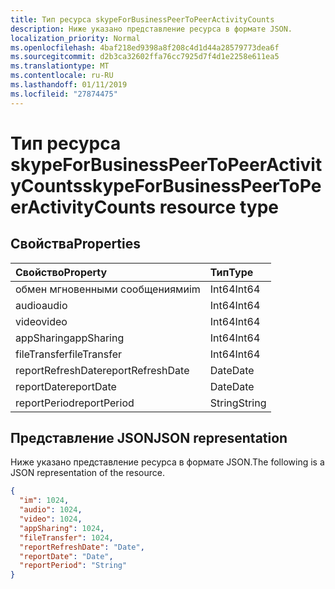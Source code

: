 ```yaml
---
title: Тип ресурса skypeForBusinessPeerToPeerActivityCounts
description: Ниже указано представление ресурса в формате JSON.
localization_priority: Normal
ms.openlocfilehash: 4baf218ed9398a8f208c4d1d44a28579773dea6f
ms.sourcegitcommit: d2b3ca32602ffa76cc7925d7f4d1e2258e611ea5
ms.translationtype: MT
ms.contentlocale: ru-RU
ms.lasthandoff: 01/11/2019
ms.locfileid: "27874475"
---
```

# <a name="skypeforbusinesspeertopeeractivitycounts-resource-type"></a><span data-ttu-id="f3c1e-103">Тип ресурса skypeForBusinessPeerToPeerActivityCounts</span><span class="sxs-lookup"><span data-stu-id="f3c1e-103">skypeForBusinessPeerToPeerActivityCounts resource type</span></span>

## <a name="properties"></a><span data-ttu-id="f3c1e-104">Свойства</span><span class="sxs-lookup"><span data-stu-id="f3c1e-104">Properties</span></span>

| <span data-ttu-id="f3c1e-105">Свойство</span><span class="sxs-lookup"><span data-stu-id="f3c1e-105">Property</span></span>          | <span data-ttu-id="f3c1e-106">Тип</span><span class="sxs-lookup"><span data-stu-id="f3c1e-106">Type</span></span>   |
| :---------------- | :----- |
| <span data-ttu-id="f3c1e-107">обмен мгновенными сообщениями</span><span class="sxs-lookup"><span data-stu-id="f3c1e-107">im</span></span>                | <span data-ttu-id="f3c1e-108">Int64</span><span class="sxs-lookup"><span data-stu-id="f3c1e-108">Int64</span></span>  |
| <span data-ttu-id="f3c1e-109">audio</span><span class="sxs-lookup"><span data-stu-id="f3c1e-109">audio</span></span>             | <span data-ttu-id="f3c1e-110">Int64</span><span class="sxs-lookup"><span data-stu-id="f3c1e-110">Int64</span></span>  |
| <span data-ttu-id="f3c1e-111">video</span><span class="sxs-lookup"><span data-stu-id="f3c1e-111">video</span></span>             | <span data-ttu-id="f3c1e-112">Int64</span><span class="sxs-lookup"><span data-stu-id="f3c1e-112">Int64</span></span>  |
| <span data-ttu-id="f3c1e-113">appSharing</span><span class="sxs-lookup"><span data-stu-id="f3c1e-113">appSharing</span></span>        | <span data-ttu-id="f3c1e-114">Int64</span><span class="sxs-lookup"><span data-stu-id="f3c1e-114">Int64</span></span>  |
| <span data-ttu-id="f3c1e-115">fileTransfer</span><span class="sxs-lookup"><span data-stu-id="f3c1e-115">fileTransfer</span></span>      | <span data-ttu-id="f3c1e-116">Int64</span><span class="sxs-lookup"><span data-stu-id="f3c1e-116">Int64</span></span>  |
| <span data-ttu-id="f3c1e-117">reportRefreshDate</span><span class="sxs-lookup"><span data-stu-id="f3c1e-117">reportRefreshDate</span></span> | <span data-ttu-id="f3c1e-118">Date</span><span class="sxs-lookup"><span data-stu-id="f3c1e-118">Date</span></span>   |
| <span data-ttu-id="f3c1e-119">reportDate</span><span class="sxs-lookup"><span data-stu-id="f3c1e-119">reportDate</span></span>        | <span data-ttu-id="f3c1e-120">Date</span><span class="sxs-lookup"><span data-stu-id="f3c1e-120">Date</span></span>   |
| <span data-ttu-id="f3c1e-121">reportPeriod</span><span class="sxs-lookup"><span data-stu-id="f3c1e-121">reportPeriod</span></span>      | <span data-ttu-id="f3c1e-122">String</span><span class="sxs-lookup"><span data-stu-id="f3c1e-122">String</span></span> |

## <a name="json-representation"></a><span data-ttu-id="f3c1e-123">Представление JSON</span><span class="sxs-lookup"><span data-stu-id="f3c1e-123">JSON representation</span></span>

<span data-ttu-id="f3c1e-124">Ниже указано представление ресурса в формате JSON.</span><span class="sxs-lookup"><span data-stu-id="f3c1e-124">The following is a JSON representation of the resource.</span></span>

<!-- {
  "blockType": "resource",
  "@odata.type": "microsoft.graph.skypeForBusinessPeerToPeerActivityCounts"
} -->

```json
{
  "im": 1024, 
  "audio": 1024, 
  "video": 1024, 
  "appSharing": 1024, 
  "fileTransfer": 1024, 
  "reportRefreshDate": "Date", 
  "reportDate": "Date", 
  "reportPeriod": "String"
}
```
